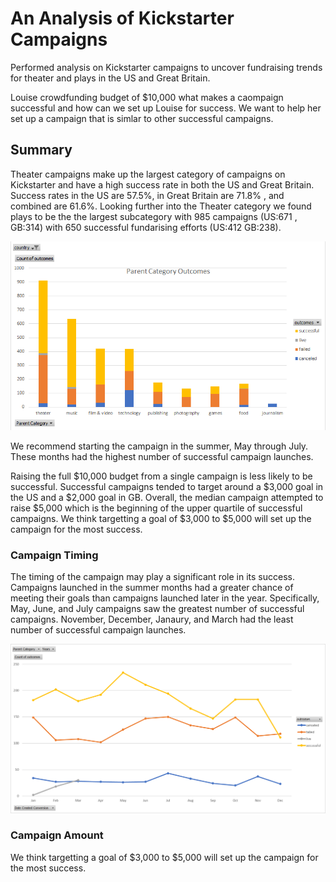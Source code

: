 # An Analysis of Kickstarter Campaigns
Performed analysis on Kickstarter campaigns to uncover fundraising trends for theater and plays in the US and Great Britain.

Louise crowdfunding budget of $10,000 what makes a caompaign successful and how can we set up Louise for success. We want to help her set up a campaign that is simlar to other successful campaigns. 

## Summary
Theater campaigns make up the largest category of campaigns on Kickstarter and have a high success rate in both the US and Great Britain. Success rates in the US are 57.5%, in Great Britain are 71.8% , and combined are 61.6%. Looking further into the Theater category we found plays to be the the largest subcategory with 985 campaigns (US:671 , GB:314) with 650 successful fundarising efforts (US:412 GB:238).

![Theater Campaigns](parentCategoryOutcomes.png)

We recommend starting the campaign in the summer, May through July. These months had the highest number of successful campaign launches. 

Raising the full $10,000 budget from a single campaign is less likely to be successful. Successful campaigns tended to target around a $3,000 goal in the US and a $2,000 goal in GB. Overall, the median campaign attempted to raise $5,000 which is the beginning of the upper quartile of successful campaigns. We think targetting a goal of $3,000 to $5,000 will set up the campaign for the most success. 

### Campaign Timing
The timing of the campaign may play a significant role in its success. Campaigns launched in the summer months had a greater chance of meeting their goals than campaigns launched later in the year. Specifically, May, June, and July campaigns saw the greatest number of successful campaigns. November, December, Janaury, and March had the least number of successful campaign launches. 

![Campaign Timing](parentCatOutcomesMonthly.png)

### Campaign Amount
We think targetting a goal of $3,000 to $5,000 will set up the campaign for the most success. 


